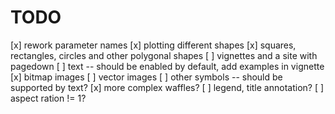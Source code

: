 # TODO

[x] rework parameter names
[x] plotting different shapes
[x] squares, rectangles, circles and other polygonal shapes
[ ] vignettes and a site with pagedown
[ ] text -- should be enabled by default, add examples in vignette
[x] bitmap images
[ ] vector images
[ ] other symbols -- should be supported by text?
[x] more complex waffles?
[ ] legend, title annotation?
[ ] aspect ration != 1?

